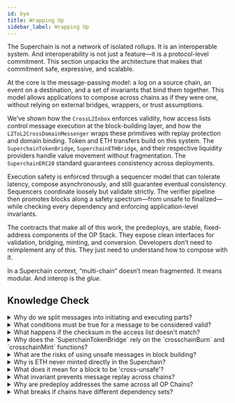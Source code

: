 ```yaml
---
id: bye
title: Wrapping Up
sidebar_label: Wrapping Up
---
```


The Superchain is not a network of isolated rollups. It is an interoperable system. And interoperability is not just a feature—it is a protocol-level commitment. This section unpacks the architecture that makes that commitment safe, expressive, and scalable.

At the core is the message-passing model: a log on a source chain, an event on a destination, and a set of invariants that bind them together. This model allows applications to compose across chains as if they were one, without relying on external bridges, wrappers, or trust assumptions.

We’ve shown how the `CrossL2Inbox` enforces validity, how access lists control message execution at the block-building layer, and how the `L2ToL2CrossDomainMessenger` wraps these primitives with replay protection and domain binding. Token and ETH transfers build on this system. The `SuperchainTokenBridge`, `SuperchainETHBridge`, and their respective liquidity providers handle value movement without fragmentation. The `SuperchainERC20` standard guarantees consistency across deployments.

Execution safety is enforced through a sequencer model that can tolerate latency, compose asynchronously, and still guarantee eventual consistency. Sequencers coordinate loosely but validate strictly. The verifier pipeline then promotes blocks along a safety spectrum—from unsafe to finalized—while checking every dependency and enforcing application-level invariants.

The contracts that make all of this work, the predeploys, are stable, fixed-address components of the OP Stack. They expose clean interfaces for validation, bridging, minting, and conversion. Developers don’t need to reimplement any of this. They just need to understand how to compose with it.

In a Superchain context, “multi-chain” doesn’t mean fragmented. It means modular. And interop is the *glue*.

## Knowledge Check

<details>
<summary>Why do we split messages into initiating and executing parts?</summary>


Initiating messages are emitted on the source chain and recorded as logs. Executing messages replay those logs on the destination chain. This separation allows messages to be verified and relayed asynchronously across OP Chains.

</details>


<details>
<summary>What conditions must be true for a message to be considered valid?</summary>


The executing message must reference a valid initiating message from a chain in the dependency set. The message must pass the timestamp, chain ID, and expiry invariants, and the checksum must match.

</details>


<details>
<summary>What happens if the checksum in the access list doesn't match?</summary>


The message is rejected and cannot be executed. The checksum is the critical component for validating message integrity, and mismatches indicate tampering or invalid execution context.

</details>


<details>
<summary>Why does the `SuperchainTokenBridge` rely on the `crosschainBurn` and `crosschainMint` functions?</summary>


These functions enforce that token supply changes are coordinated between chains. Burn removes tokens on the source chain, and Mint restores them on the destination. Without this, tokens could be duplicated across chains.

</details>


<details>
<summary>What are the risks of using unsafe messages in block building?</summary>


Messages from unsafe blocks might later be invalidated during reorgs. Including them reduces latency but increases risk. If the message proves invalid, the block must be reorged, leading to instability.

</details>


<details>
<summary>Why is ETH never minted directly in the Superchain?</summary>


All ETH originates from L1 and must be conserved. ETH is “burned” on the source chain via `ETHLiquidity.burn()` and “minted” on the destination chain via mint(), but this is just moving pre-allocated liquidity.

</details>


<details>
<summary>What does it mean for a block to be 'cross-unsafe'?</summary>


A cross-unsafe block has valid cross-chain messages, but the block itself or some dependencies are still unsafe. It’s part of the transition to ‘safe’, but not yet finalised.

</details>


<details>
<summary>What invariant prevents message replay across chains?</summary>


The combination of the `Identifier` and `msgHash`, verified via access list checksum, ensures each message can only be executed once per destination chain. Replay attempts will fail checksum validation or be marked as already executed.

</details>


<details>
<summary>Why are predeploy addresses the same across all OP Chains?</summary>


Deterministic addresses allow tooling, contracts, and relayers to work across chains without needing custom configuration. This makes interop feel native and predictable.

</details>


<details>
<summary>What breaks if chains have different dependency sets?</summary>


A chain can only execute messages from chains in its dependency set. If dependencies are misaligned, messages may become unplayable, leading to lost assets or stuck contracts.

</details>
